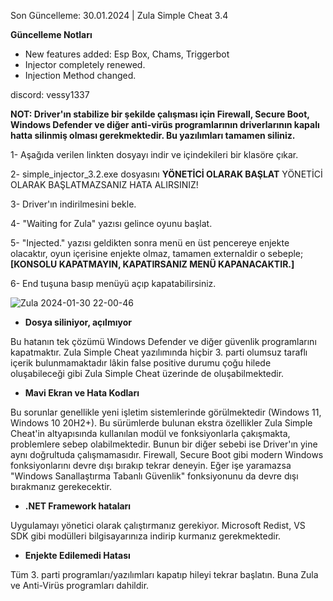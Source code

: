 Son Güncelleme: 30.01.2024 | Zula Simple Cheat 3.4

**Güncelleme Notları**
- New features added: Esp Box, Chams, Triggerbot
- Injector completely renewed.
- Injection Method changed.

discord: vessy1337

__NOT: Driver'ın stabilize bir şekilde çalışması için Firewall, Secure Boot, Windows Defender ve diğer anti-virüs programlarının driverlarının kapalı hatta silinmiş olması gerekmektedir. Bu yazılımları tamamen siliniz.__

1- Aşağıda verilen linkten dosyayı indir ve içindekileri bir klasöre çıkar.

2- simple_injector_3.2.exe dosyasını **YÖNETİCİ OLARAK BAŞLAT** YÖNETİCİ OLARAK BAŞLATMAZSANIZ HATA ALIRSINIZ!

3- Driver'ın indirilmesini bekle.

4- "Waiting for Zula" yazısı gelince oyunu başlat.

5- "Injected." yazısı geldikten sonra menü en üst pencereye enjekte olacaktır, oyun içerisine enjekte olmaz, tamamen externaldir o sebeple; **[KONSOLU KAPATMAYIN, KAPATIRSANIZ MENÜ KAPANACAKTIR.]**

6- End tuşuna basıp menüyü açıp kapatabilirsiniz.


![Zula 2024-01-30 22-00-46](https://github.com/adonias-1337/zula-simple-cheat/assets/81821456/11c26128-a852-44e3-9a55-64626294804e)



- **Dosya siliniyor, açılmıyor**

Bu hatanın tek çözümü Windows Defender ve diğer güvenlik programlarını kapatmaktır.
Zula Simple Cheat yazılımında hiçbir 3. parti olumsuz taraflı içerik bulunmamaktadır lâkin false positive durumu çoğu hilede oluşabileceği gibi Zula Simple Cheat üzerinde de oluşabilmektedir.

- **Mavi Ekran ve Hata Kodları**

Bu sorunlar genellikle yeni işletim sistemlerinde görülmektedir (Windows 11, Windows 10 20H2+). Bu sürümlerde bulunan ekstra özellikler Zula Simple Cheat'in altyapısında kullanılan modül ve fonksiyonlarla çakışmakta, problemlere sebep olabilmektedir. Bunun bir diğer sebebi ise Driver'ın yine aynı doğrultuda çalışmamasıdır. Firewall, Secure Boot gibi modern Windows fonksiyonlarını devre dışı bırakıp tekrar deneyin. Eğer işe yaramazsa "Windows Sanallaştırma Tabanlı Güvenlik" fonksiyonunu da devre dışı bırakmanız gerekecektir.

- **.NET Framework hataları**

Uygulamayı yönetici olarak çalıştırmanız gerekiyor. Microsoft Redist, VS SDK gibi modülleri bilgisayarınıza indirip kurmanız gerekmektedir.

- **Enjekte Edilemedi Hatası**

Tüm 3. parti programları/yazılımları kapatıp hileyi tekrar başlatın. Buna Zula ve Anti-Virüs programları dahildir.
